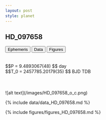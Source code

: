 ```yaml
---
layout: post
style: planet
---
```

<script src="../js/planets.js"></script>

## HD_097658

<!-- Tab links -->
<div class="tab">
<button class="tablinks" onclick="openCity(event, 'Ephemeris')">Ephemeris</button>
<button class="tablinks" onclick="openCity(event, 'Data')">Data</button>
<button class="tablinks" onclick="openCity(event, 'Figures')">Figures</button>
</div>

<!-- Tab content -->
<div id="Ephemeris" class="tabcontent" markdown="1">
<br/><br/>
$$P = 9.4893067(48) $$ day <br/>
$$T_0 = 2457785.20179(35) $$ BJD TDB
<br/><br/>
<br/><br/>
![alt text](/images/HD_097658_o_c.png)
</div>


<div id="Data" class="tabcontent" markdown="1">

{% include data/data_HD_097658.md %}

</div>

<div id="Figures" class="tabcontent" markdown="1">
{% include figures/figures_HD_097658.md %}
</div>


<script src="../js/tabs.js"></script>


